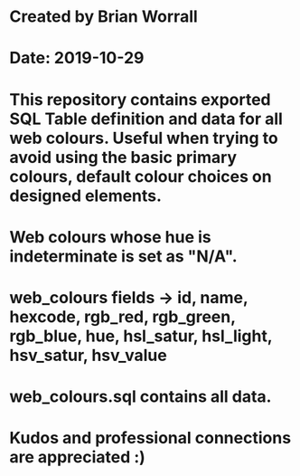 # Created by Brian Worrall
# Date: 2019-10-29

# This repository contains exported SQL Table definition and data for all web colours. Useful when trying to avoid using the basic primary colours, default colour choices on designed elements.

# Web colours whose hue is indeterminate is set as "N/A".

# web_colours fields -> id, name, hexcode, rgb_red, rgb_green, rgb_blue, hue, hsl_satur, hsl_light, hsv_satur, hsv_value
# web_colours.sql contains all data.

# Kudos and professional connections are appreciated :)
